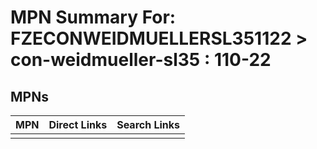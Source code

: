 



# MPN Summary For: FZECONWEIDMUELLERSL351122 > con-weidmueller-sl35 : 110-22

## MPNs
  

|MPN|Direct Links|Search Links|
| :--- | :--- | :--- |
||||
